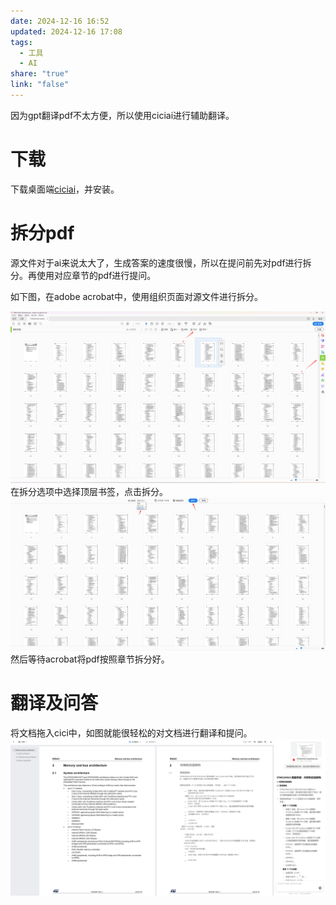```yaml
---
date: 2024-12-16 16:52
updated: 2024-12-16 17:08
tags:
  - 工具
  - AI
share: "true"
link: "false"
---
```


因为gpt翻译pdf不太方便，所以使用ciciai进行辅助翻译。

# 下载

下载桌面端[ciciai](https://www.ciciai.com)，并安装。

# 拆分pdf

源文件对于ai来说太大了，生成答案的速度很慢，所以在提问前先对pdf进行拆分。再使用对应章节的pdf进行提问。

如下图，在adobe acrobat中，使用组织页面对源文件进行拆分。

![image.png](https://raw.githubusercontent.com/wangzipai/my_ob_pic/main/20241216170123.png)
在拆分选项中选择顶层书签，点击拆分。
![image.png](https://raw.githubusercontent.com/wangzipai/my_ob_pic/main/20241216170217.png)
然后等待acrobat将pdf按照章节拆分好。

# 翻译及问答

将文档拖入cici中，如图就能很轻松的对文档进行翻译和提问。
![image.png](https://raw.githubusercontent.com/wangzipai/my_ob_pic/main/20241216170811.png)
